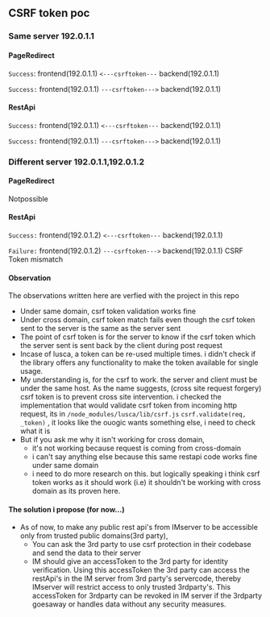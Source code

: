 ## CSRF token poc

### Same server 192.0.1.1
#### PageRedirect
`Success`: frontend(192.0.1.1)  `<---csrftoken---` backend(192.0.1.1)

`Success:` frontend(192.0.1.1)  `---csrftoken--->` backend(192.0.1.1)

#### RestApi
`Success:` frontend(192.0.1.1)  `<---csrftoken---` backend(192.0.1.1)

`Success:` frontend(192.0.1.1)  `---csrftoken--->` backend(192.0.1.1)

### Different server 192.0.1.1,192.0.1.2
#### PageRedirect
Notpossible

#### RestApi
`Success:` frontend(192.0.1.2)  `<---csrftoken---` backend(192.0.1.1)

`Failure:` frontend(192.0.1.2)  `---csrftoken--->` backend(192.0.1.1)
    CSRF Token mismatch



#### Observation
The observations written here are verfied with the project in this repo

 - Under same domain, csrf token validation works fine
 - Under cross domain, csrf token match fails even though the csrf token sent to the server is the same as the server sent
 - The point of csrf token is for the server to know if the csrf token which the server sent is sent back by the client during post request
 - Incase of lusca, a token can be re-used multiple times. i didn't check if the library offers any functionality to make the token available for single usage.
 - My understanding is, for the csrf to work. the server and client must be under the same host. As the name suggests, (cross site request forgery)  csrf token is to prevent cross site intervention. i checked the implementation that would validate csrf token from incoming http request, its in `/node_modules/lusca/lib/csrf.js` `csrf.validate(req, _token)` , it looks like the ouogic wants something else, i need to check what it is
 - But if you ask me why it isn't working for cross domain, 
    - it's not working because request is coming from cross-domain 
    - i can't say anything else because this same restapi code works fine under same domain
    - i need to do more research on this. but logically speaking i think csrf token works as it should work (i.e) it shouldn't be working with cross domain as its proven here. 

#### The solution i propose (for now...)
- As of now, to make any public rest api's from IMserver to be accessible only from trusted public domains(3rd party),
    - You can ask the 3rd party to use csrf protection in their codebase and send the data to their server
    - IM should give an accessToken to the 3rd party for identity verification. Using this accessToken the 3rd party can access the restApi's in the IM server from 3rd party's servercode, thereby IMserver will restrict access to only trusted 3rdparty's. This accessToken for 3rdparty can be revoked in IM server if the 3rdparty goesaway or handles data without any security measures.






